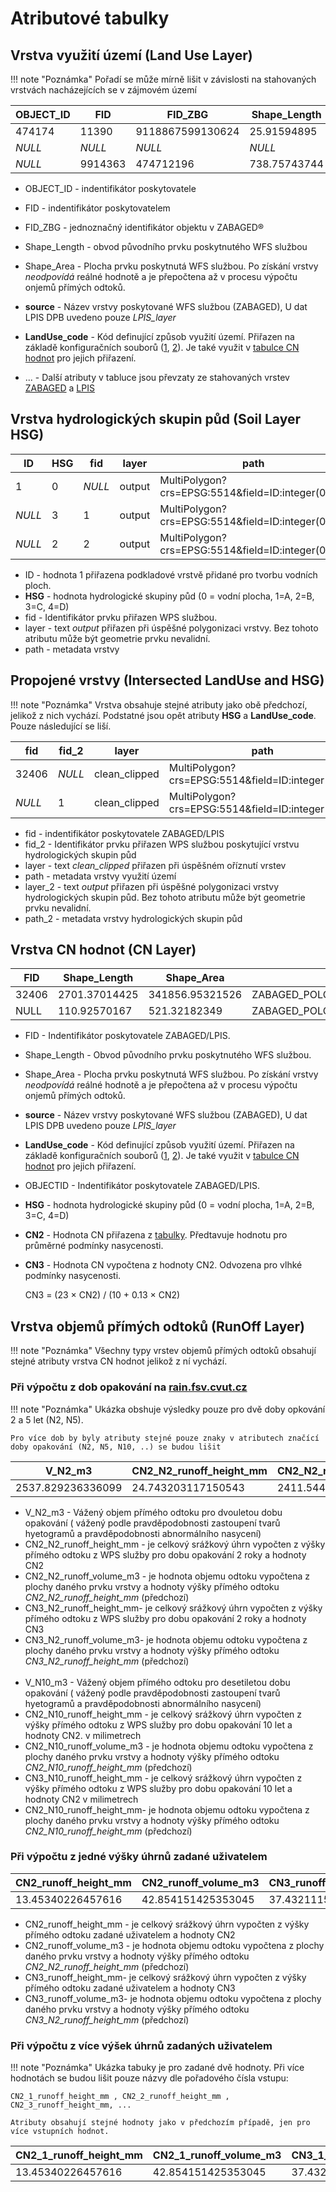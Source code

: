 # Atributové tabulky

## Vrstva využití území (Land Use Layer)

!!! note "Poznámka"
    Pořadí se může mírně lišit v závislosti na stahovaných vrstvách nacházejících se v zájmovém území

| **OBJECT_ID** | **FID** | **FID_ZBG**      | **Shape_Length** | **Shape_Area**     | **source**                                                   | **LandUse_code** | **...** |
|---------------|---------|------------------|------------------|--------------------|--------------------------------------------------------------|------------------|---------|
| 474174        | 11390   | 9118867599130624 | 25.91594895      | 41.976849999744445 | ZABAGED_POLOHOPIS:Budova_jednotlivá_nebo_blok_budov__plocha_ | 44100            | ...     |
| _NULL_        | _NULL_  | _NULL_           | _NULL_           | _NULL_             | LPIS_layer                                                   | 20000            | ...     |
| _NULL_        | 9914363 | 474712196        | 738.75743744     | _NULL_             | ZABAGED_POLOHOPIS:Silnice__dálnice                           | 44100            | ...     |

- OBJECT_ID - indentifikátor poskytovatele
- FID - indentifikátor poskytovatelem
- FID_ZBG - jednoznačný identifikátor objektu v ZABAGED®
- Shape_Length - obvod původního prvku poskytnutého WFS službou
- Shape_Area - Plocha prvku poskytnutá WFS službou. Po získání vrstvy _neodpovídá_ reálné hodnotě a je přepočtena až v procesu výpočtu onjemů přímých odtoků.
- __source__ - Název vrstvy poskytované WFS službou (ZABAGED), U dat LPIS DPB uvedeno pouze _LPIS_layer_
- __LandUse_code__ - Kód definující způsob využití území. Přiřazen na základě konfiguračních souborů ([1](04_Konfiguracni_soubory.md#zabaged_to_landusecode_tableyaml), [2](04_Konfiguracni_soubory.md#zabagedyaml)). Je také využit v [tabulce CN hodnot](04_Konfiguracni_soubory.md#cn_tablecsv) pro jejich přiřazení. 

- ... - Další atributy v tabluce jsou převzaty ze stahovaných vrstev [ZABAGED](https://geoportal.cuzk.cz/Dokumenty/ZABAGED_katalog/CS/intro.html) a [LPIS](https://mze.gov.cz/public/portal/mze/-a20344---q65sdr4J/popis-atributu-ve-verejnych-exportech-dat-lpis?_linka=a492260) 

## Vrstva hydrologických skupin půd (Soil Layer HSG)
| **ID** | **HSG** | **fid** | **layer** | **path**                                            |
|--------|---------|---------|-----------|-----------------------------------------------------|
| 1      | 0       | _NULL_  | output    | MultiPolygon?crs=EPSG:5514&field=ID:integer(0,0)... |
| _NULL_ | 3       | 1       | output    | MultiPolygon?crs=EPSG:5514&field=ID:integer(0,0)... |
| _NULL_ | 2       | 2       | output    | MultiPolygon?crs=EPSG:5514&field=ID:integer(0,0)... |

- ID - hodnota 1 přiřazena podkladové vrstvě přidané pro tvorbu vodních ploch.
- __HSG__ - hodnota hydrologické skupiny půd (0 = vodní plocha, 1=A, 2=B, 3=C, 4=D)
- fid - Identifikátor prvku přiřazen WPS službou. 
- layer - text _output_ přiřazen při úspěšné polygonizaci vrstvy. Bez tohoto atributu může být geometrie prvku nevalidní.
- path - metadata vrstvy

## Propojené vrstvy (Intersected LandUse and HSG)
!!! note "Poznámka"
    Vrstva obsahuje stejné atributy jako obě předchozí, jelikož z nich vychází. Podstatné jsou opět atributy __HSG__ a __LandUse_code__. Pouze následující se liší.
	
| **fid**    | **fid_2**  | **layer**         | **path**                                                | **layer_2** | **path_2**                                              |
|--------|--------|---------------|-----------------------------------------------------|---------|-----------------------------------------------------|
| 32406  | _NULL_ | clean_clipped | MultiPolygon?crs=EPSG:5514&field=ID:integer(0,0)... | output  | MultiPolygon?crs=EPSG:5514&field=ID:integer(0,0)... |
| _NULL_ | 1      | clean_clipped | MultiPolygon?crs=EPSG:5514&field=ID:integer(0,0)... | output  | MultiPolygon?crs=EPSG:5514&field=ID:integer(0,0)... |

- fid -  indentifikátor poskytovatele ZABAGED/LPIS
- fid_2 - Identifikátor prvku přiřazen WPS službou poskytující vrstvu hydrologických skupin půd
- layer - text _clean_clipped_ přiřazen při úspěšném oříznutí vrstev
- path - metadata vrstvy využití území
- layer_2 - text _output_ přiřazen při úspěšné polygonizaci vrstvy hydrologických skupin půd. Bez tohoto atributu může být geometrie prvku nevalidní.
- path_2 - metadata vrstvy hydrologických skupin půd



## Vrstva CN hodnot (CN Layer)
| **FID** | **Shape_Length** | **Shape_Area**  | **source**                                                     | **LandUse_code** | **OBJECTID** | **HSG** | **CN2** | **CN3**           |
|---------|------------------|-----------------|----------------------------------------------------------------|------------------|--------------|---------|---------|-------------------|
| 32406   | 2701.37014425    | 341856.95321526 | ZABAGED_POLOHOPIS:Vodní_plocha                                 | 77200            | NULL         | 0       | 99      | 99.56274595540009 |
| NULL    | 110.92570167     | 521.32182349    | ZABAGED_POLOHOPIS:Lesní_půda_se_stromy_kategorizovaná__plocha_ | 33300            | 2040918      | 2       | 50      | 69.6969696969697  |

- FID - Indentifikátor poskytovatele ZABAGED/LPIS.
- Shape_Length - Obvod původního prvku poskytnutého WFS službou.
- Shape_Area - Plocha prvku poskytnutá WFS službou. Po získání vrstvy _neodpovídá_ reálné hodnotě a je přepočtena až v procesu výpočtu onjemů přímých odtoků.
- __source__ - Název vrstvy poskytované WFS službou (ZABAGED), U dat LPIS DPB uvedeno pouze _LPIS_layer_
- __LandUse_code__ - Kód definující způsob využití území. Přiřazen na základě konfiguračních souborů ([1](04_Konfiguracni_soubory.md#zabaged_to_landusecode_tableyaml), [2](04_Konfiguracni_soubory.md#zabagedyaml)). Je také využit v [tabulce CN hodnot](04_Konfiguracni_soubory.md#cn_tablecsv) pro jejich přiřazení. 
- OBJECTID - Indentifikátor poskytovatele ZABAGED/LPIS.
- __HSG__ - hodnota hydrologické skupiny půd (0 = vodní plocha, 1=A, 2=B, 3=C, 4=D)
- __CN2__ - Hodnota CN přiřazena z [tabulky](04_Konfiguracni_soubory.md#cn_tablecsv). Předtavuje hodnotu pro průměrné podmínky nasycenosti. 
- __CN3__ - Hodnota CN vypočtena z hodnoty CN2. Odvozena pro vlhké podmínky nasycenosti.

	CN3 = (23 × CN2) / (10 + 0.13 × CN2)



## Vrstva objemů přímých odtoků (RunOff Layer)
!!! note "Poznámka"
    Všechny typy vrstev objemů přímých odtoků obsahují stejné atributy vrstva CN hodnot  jelikož z ní vychází. 

### Při výpočtu z dob opakování na [rain.fsv.cvut.cz](https://www.rain.fsv.cvut.cz)
!!! note "Poznámka"
	Ukázka obshuje výsledky pouze pro dvě doby opkování 2 a 5 let (N2, N5). 
	
	Pro více dob by byly atributy stejné pouze znaky v atributech značící doby opakování (N2, N5, N10, ..) se budou lišit

| **V_N2_m3**       | **CN2_N2_runoff_height_mm** | **CN2_N2_runoff_volume_m3** | **CN3_N2_runoff_height_mm** | **CN3_N2_runoff_volume_m3** | **V_N10_m3**     | **CN2_N10_runoff_height_mm** | **CN2_N10_runoff_volume_m3** | **CN3_N10_runoff_height_mm** | **CN3_N10_runoff_volume_m3** |
|-------------------|-----------------------------|-----------------------------|-----------------------------|-----------------------------|------------------|------------------------------|------------------------------|------------------------------|------------------------------|
| 2537.829236336099 | 24.743203117150543          | 2411.544190664504           | 26.305069501921043          | 2563.768209072887           | 4279.45426857832 | 42.4599316851946             | 4138.267834873376            | 44.08827672231118            | 4296.971055150222            |

- V_N2_m3 - Vážený objem přímého odtoku pro dvouletou dobu opakování ( vážený podle pravděpodobnosti zastoupení tvarů hyetogramů a pravděpodobnosti abnormálního nasycení)
- CN2_N2_runoff_height_mm - je celkový srážkový úhrn vypočten z výšky přímého odtoku z WPS služby pro dobu opakování 2 roky a hodnoty CN2
- CN2_N2_runoff_volume_m3 - je hodnota objemu odtoku vypočtena z plochy daného prvku vrstvy a  hodnoty  výšky přímého odtoku _CN2_N2_runoff_height_mm_ (předchozí)
- CN3_N2_runoff_height_mm- je celkový srážkový úhrn vypočten z výšky přímého odtoku z WPS služby pro dobu opakování 2 roky a hodnoty CN3
- CN3_N2_runoff_volume_m3- je hodnota objemu odtoku vypočtena z plochy daného prvku vrstvy a  hodnoty  výšky přímého odtoku _CN3_N2_runoff_height_mm_ (předchozí)
 <br>  <br>
- V_N10_m3 - Vážený objem přímého odtoku pro desetiletou dobu opakování ( vážený podle pravděpodobnosti zastoupení tvarů hyetogramů a pravděpodobnosti abnormálního nasycení)
- CN2_N10_runoff_height_mm - je celkový srážkový úhrn vypočten z výšky přímého odtoku z WPS služby pro dobu opakování 10 let a hodnoty CN2.  v milimetrech
- CN2_N10_runoff_volume_m3 - je hodnota objemu odtoku vypočtena z plochy daného prvku vrstvy a  hodnoty  výšky přímého odtoku _CN2_N10_runoff_height_mm_ (předchozí)
- CN3_N10_runoff_height_mm - je celkový srážkový úhrn vypočten z výšky přímého odtoku z WPS služby pro dobu opakování 10 let a hodnoty CN2 v milimetrech
- CN2_N10_runoff_height_mm- je hodnota objemu odtoku vypočtena z plochy daného prvku vrstvy a  hodnoty  výšky přímého odtoku _CN2_N10_runoff_height_mm_ (předchozí)

### Při výpočtu z jedné výšky úhrnů zadané uživatelem
| **CN2_runoff_height_mm** | **CN2_runoff_volume_m3** | **CN3_runoff_height_mm** | **CN3_runoff_volume_m3** |
|--------------------------|--------------------------|--------------------------|--------------------------|
| 13.45340226457616        | 42.854151425353045       | 37.43211159302552        | 119.23536863251337       |

- CN2_runoff_height_mm - je celkový srážkový úhrn vypočten z výšky přímého odtoku zadané uživatelem a hodnoty CN2
- CN2_runoff_volume_m3 - je hodnota objemu odtoku vypočtena z plochy daného prvku vrstvy a  hodnoty  výšky přímého odtoku _CN2_N2_runoff_height_mm_ (předchozí)
- CN3_runoff_height_mm- je celkový srážkový úhrn vypočten z výšky přímého odtoku zadané uživatelem a hodnoty CN3
- CN3_runoff_volume_m3- je hodnota objemu odtoku vypočtena z plochy daného prvku vrstvy a  hodnoty  výšky přímého odtoku _CN3_N2_runoff_height_mm_ (předchozí)

### Při výpočtu z více výšek úhrnů zadaných uživatelem
!!! note "Poznámka"
    Ukázka tabuky je pro zadané dvě hodnoty. Při více hodnotách se budou lišit pouze názvy dle pořadového čísla vstupu: 
	
	CN2_1_runoff_height_mm , CN2_2_runoff_height_mm , CN2_3_runoff_height_mm, ... 
	
	Atributy obsahují stejné hodnoty jako v předchozím případě, jen pro více vstupních hodnot.
	
| **CN2_1_runoff_height_mm** | **CN2_1_runoff_volume_m3** | **CN3_1_runoff_height_mm** | **CN3_1_runoff_volume_m3** | **CN2_2_runoff_height_mm** | **CN2_2_runoff_volume_m3** | **CN3_2_runoff_height_mm** | **CN3_2_runoff_volume_m3** |
|----------------------------|----------------------------|----------------------------|----------------------------|----------------------------|----------------------------|----------------------------|----------------------------|
| 13.45340226457616          | 42.854151425353045         | 37.43211159302552          | 119.23536863251337         | 77.00143626535197          | 7504.782845589686          | 78.67677931229387          | 7668.066627931615          |
